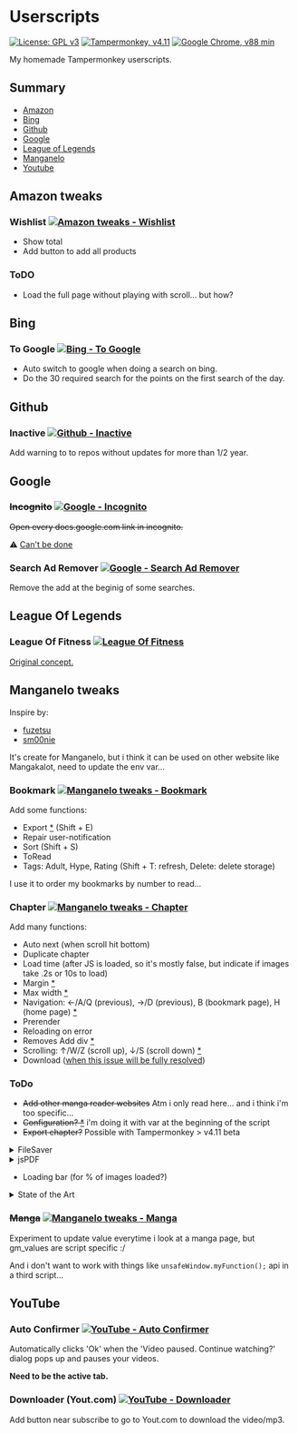 # Userscripts
[![License: GPL v3](https://img.shields.io/badge/License-GPLv3-blue.svg?logo=gnu)](https://www.gnu.org/licenses/gpl-3.0)
[![Tampermonkey, v4.11](https://img.shields.io/badge/Tampermonkey-v4.11-blue?logo=tampermonkey)](https://www.tampermonkey.net/)
[![Google Chrome, v88 min](https://img.shields.io/badge/Chrome->v88-blue?logo=tampermonkey)](https://www.google.com/intl/fr_fr/chrome/)

 My homemade Tampermonkey userscripts.

 ## Summary
 - [Amazon](#Amazon-tweaks)
 - [Bing](#Bing)
 - [Github](#Github)
 - [Google](#Google)
 - [League of Legends](#League-of-Legends)
 - [Manganelo](#Manganelo)
 - [Youtube](#Youtube)

## Amazon tweaks
### Wishlist [![Amazon tweaks - Wishlist](https://img.shields.io/badge/Install-0.3-orange.svg?logo=tampermonkey)](https://github.com/kevingrillet/Userscripts/raw/main/Amazon%20Tweaks%20(Wishlist).user.js)

- Show total
- Add button to add all products

### ToDO

- Load the full page without playing with scroll... but how?

## Bing
### To Google [![Bing - To Google](https://img.shields.io/badge/Install-1.1-green.svg?logo=tampermonkey)](https://github.com/kevingrillet/Userscripts/raw/main/Bing%20To%20Google.user.js)

- Auto switch to google when doing a search on bing.
- Do the 30 required search for the points on the first search of the day.

## Github
### Inactive [![Github - Inactive](https://img.shields.io/badge/Install-1.2-green.svg?logo=tampermonkey)](https://github.com/kevingrillet/Userscripts/raw/main/Github%20Inactive.user.js)

Add warning to to repos without updates for more than 1/2 year.

## Google
### ~~Incognito~~ [![Google - Incognito](https://img.shields.io/badge/Install-0.1-black.svg?logo=tampermonkey)](https://github.com/kevingrillet/Userscripts/raw/main/Google%20Incognito.user.js)

~~Open every docs.google.com link in incognito.~~

:warning: [Can't be done](https://developer.mozilla.org/en-US/docs/Mozilla/Add-ons/WebExtensions/API/windows/create)

### Search Ad Remover [![Google - Search Ad Remover](https://img.shields.io/badge/Install-1.1-green.svg?logo=tampermonkey)](https://github.com/kevingrillet/Userscripts/raw/main/Google%20Search%20Ad%20Remover.user.js)

Remove the add at the beginig of some searches.

## League Of Legends
### League Of Fitness [![League Of Fitness](https://img.shields.io/badge/Install-1.1-green.svg?logo=tampermonkey)](https://github.com/kevingrillet/Userscripts/raw/main/League%20Of%20Fitness.user.js)

[Original concept.](https://www.reddit.com/r/leagueoflegends/comments/1li068/league_of_fitness/)

## Manganelo tweaks
Inspire by:
- [fuzetsu](https://github.com/fuzetsu/manga-loader)
- [sm00nie](https://greasyfork.org/fr/users/165048-sm00nie)

It's create for Manganelo, but i think it can be used on other website like Mangakalot, need to update the env var...

### Bookmark [![Manganelo tweaks - Bookmark](https://img.shields.io/badge/Install-1.9-green.svg?logo=tampermonkey)](https://github.com/kevingrillet/Userscripts/raw/main/Manganelo%20Tweaks%20(Bookmark).user.js)

Add some functions:
- Export [*](https://greasyfork.org/fr/scripts/390432-mananelo-mangakakalot-bookmarks-export) (Shift + E)
- Repair user-notification
- Sort (Shift + S) 
- ToRead
- Tags: Adult, Hype, Rating (Shift + T: refresh, Delete: delete storage)

I use it to order my bookmarks by number to read...

### Chapter [![Manganelo tweaks - Chapter](https://img.shields.io/badge/Install-1.9-green.svg?logo=tampermonkey)](https://github.com/kevingrillet/Userscripts/raw/main/Manganelo%20Tweaks%20(Chapter).user.js)

Add many functions:
- Auto next (when scroll hit bottom)
- Duplicate chapter
- Load time (after JS is loaded, so it's mostly false, but indicate if images take .2s or 10s to load)
- Margin [*](https://greasyfork.org/fr/scripts/412938-manganelo-gap-remover)
- Max width [*](https://greasyfork.org/fr/scripts/408505-mangakakalot-image-max-width-height)
- Navigation: ←/A/Q (previous), →/D (previous),  B (bookmark page), H (home page) [*](https://greasyfork.org/fr/scripts/38268-left-right-arrow-key-navigation-for-manga-manhwa-manhua-sites)
- Prerender
- Reloading on error
- Removes Add div [*](https://greasyfork.org/fr/scripts/412938-manganelo-gap-remover)
- Scrolling: ↑/W/Z (scroll up), ↓/S (scroll down) [*](https://greasyfork.org/fr/scripts/418594-chapter-changer-smooth-scrolling)
- Download ([when this issue will be fully resolved](https://github.com/Tampermonkey/tampermonkey/issues/1113))

### ToDo
- ~~Add other manga reader websites~~ Atm i only read here... and i think i'm too specific...
- ~~Configuration? [*](https://stackoverflow.com/questions/14594346/create-a-config-or-options-page-for-a-greasemonkey-script)~~ i'm doing it with var at the beginning of the script
- ~~Export chapter?~~ Possible with Tampermonkey > v4.11 beta

<details>
  <summary>FileSaver</summary>
  
  Open in popup :boom:

  ```Javascript
    // require https://cdnjs.cloudflare.com/ajax/libs/FileSaver.js/2.0.4/FileSaver.min.js
    var i = 0;
    setInterval(function(){
        if(images.length > i){
            saveAs(images[i].src, images[i].title);
            i++;
        }
    },1000);
  ```

</details>

<details>
  <summary>jsPDF</summary>

  [crossOrigin](https://developer.mozilla.org/fr/docs/Web/HTTP/CORS) :sob:
  
  ```Javascript
    // require https://unpkg.com/jspdf@latest/dist/jspdf.umd.min.js
    // source https://github.com/MrRio/jsPDF/issues/317#issuecomment-604415689
    var doc = new window.jspdf.jsPDF();
    const imagesWidth = []
    const imgDataList = []
    const img = new Image();
    var ImageToLoad = new Image();

    for (let i of images) {
        getImageFromUrl(i.src, createPDF);
    }

    function getImageFromUrl(url, callback) {

        //ImageToLoad.crossOrigin = "Anonymous";

        ImageToLoad.onError = function () {
            console.log('Cannot load image: "' + url + '"');
        };

        ImageToLoad.onload = function () {
            alert("image is loaded");
        }

        ImageToLoad.onload = function () {
            imagesWidth.push({
                width: ImageToLoad.width,
                height: ImageToLoad.height
            })
            callback(ImageToLoad);
        };
        ImageToLoad.src = url;
        createPDF(ImageToLoad)
    }

    function createPDF(imgData) {
        imgDataList.push(imgData)
        // Rotate Image angle: -20,
        var pwidth = doc.internal.pageSize.getWidth();
        var pheight = doc.internal.pageSize.getHeight();
        var maxWidth = pwidth - 40; // Max width for the image
        var maxHeight = pheight - 40; // Max height for the image
        var ratio = 0; // Used for aspect ratio
        var width = imgData.width; // Current image width
        var height = imgData.height; // Current image height
        // Check if the current width is larger than the max
        if (width > maxWidth) {
            ratio = maxWidth / width; // get ratio for scaling image
            // $(this).css("width", maxWidth); // Set new width
            // $(this).css("height", height * ratio);  // Scale height based on ratio
            height = height * ratio; // Reset height to match scaled image
            width = width * ratio; // Reset width to match scaled image
        }
        // Check if current height is larger than max
        if (height > maxHeight) {
            ratio = maxHeight / height; // get ratio for scaling image
            // $(this).css("height", maxHeight);   // Set new height
            // $(this).css("width", width * ratio);    // Scale width based on ratio
            width = width * ratio; // Reset width to match scaled image
            height = height * ratio; // Reset height to match scaled image
        }
        doc.addImage({
            imageData: imgData,
            x: 20,
            y: 5,
            w: width,
            h: height,
            angle: -20
        });
        if (imgDataList.length !== images.length){
            doc.addPage();
        }
        if (imgDataList.length == images.length) {
            doc.save(document.getElementsByClassName('panel-chapter-info-top')[0].firstElementChild.textContent + '.pdf');
        }
    }
```

</details>

- Loading bar (for % of images loaded?)

<details>
  <summary>State of the Art</summary>

  Not working atm :sob:
  
  ```Javascript
    var elDivLoading = document.createElement('div');
    elDivLoading.id = 'my_loading';
    elDivLoading.innerHTML = `
    <div id="success"></div>
    <div id="error"></div>
    `;
    document.body.append(elDivLoading);

    function imageIsLoad(){
        imgSuccess++;
        document.getElementById('my_loading').getElementById('success').style.width = images.length / imgSuccess + "%";
        if ((imgSuccess + imgError) >= images.length) {
            document.getElementById('my_loading').style.opacity = 0;
        }
    }

    // Reloading on errors
    function reloadImage(pThis){
        if ( pThis && pThis.src) {
            pThis.setAttribute('try', pThis.hasAttribute('try') ? Number(pThis.getAttribute('try')) + 1 : 1);
            if (Number(pThis.getAttribute('try')) == 1) {
                imgError++;
                document.getElementById('my_loading').getElementById('error').style.width = images.length / imgError + "%";
                if ((imgSuccess + imgError) >= images.length) {
                    document.getElementById('my_loading').style.opacity = 0;
                }
            }
            if (Number(pThis.getAttribute('try')) > 5) {
                console.error('Failed to load: ' + pThis.src);
                pThis.removeAttribute('onerror');
            } else {
                console.warn('Failed to load (' + pThis.getAttribute('try') + '): ' + pThis.src);
                pThis.src = pThis.src;
            }
        }
    };

    var script = document.createElement('script');
    script.appendChild(document.createTextNode(`
    var imgSuccess = 0, imgError = 0, images = document.getElementsByClassName('${CST_CLASS_IMG}')[0].getElementsByTagName('img'),images
    ${imageIsLoad}
    ${reloadImage}
    `));
    head.appendChild(script);

    function setSuccess() {
        for (let i of images) {
            if ( i && i.src) {
                i.setAttribute('load','imageIsLoad();');
            }
        };
    }
    setSuccess();

    function setReload() {
        for (let i of images) {
            if ( i && i.src) {
                i.setAttribute('onerror','reloadImage(this);');
            }
        };
    }
    setReload();
```

</details>

### ~~Manga~~ [![Manganelo tweaks - Manga](https://img.shields.io/badge/Install-0.1-black.svg?logo=tampermonkey)](https://github.com/kevingrillet/Userscripts/raw/main/Manganelo%20Tweaks%20(Manga).user.js)

Experiment to update value everytime i look at a manga page, but gm_values are script specific :/

And i don't want to work with things like `unsafeWindow.myFunction();` api in a third script...

## YouTube
### Auto Confirmer [![YouTube - Auto Confirmer](https://img.shields.io/badge/Install-1.1-green.svg?logo=tampermonkey)](https://github.com/kevingrillet/Userscripts/raw/main/Youtube%20Auto%20Confirmer.user.js)

Automatically clicks 'Ok' when the 'Video paused. Continue watching?' dialog pops up and pauses your videos.

**Need to be the active tab.**

### Downloader (Yout.com) [![YouTube - Downloader](https://img.shields.io/badge/Install-1.2-green.svg?logo=tampermonkey)](https://github.com/kevingrillet/Userscripts/raw/main/Youtube%20Downloader.user.js)

Add button near subscribe to go to Yout.com to download the video/mp3.
